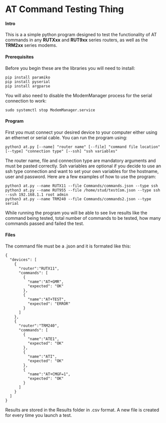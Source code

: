 # AT Command Testing Thing

#### Intro
This is a a simple python program designed to test the functionality of AT commands in any **RUTXxx** and **RUT9xx** series routers, as well as the **TRM2xx** series modems.
#### Prerequisites
Before you begin these are the libraries you will need to install:
```
pip install paramiko
pip install pyserial
pip install argparse
```
You will also need to disable the ModemManager process for the serial connection to work:
```
sudo systemctl stop ModemManager.service
```
#### Program
First you must connect your desired device to your computer either using an ethernet or serial cable. You can run the program using:
```
python3 at.py [--name] "router name" [--file] "command file location" [--type] "connection type" [--ssh] "ssh variables"
```
The router name, file and connection type are mandatory arguments and must be pasted correctly. Ssh variables are optional if you decide to use an ssh type connection and want to set your own variables for the hostname, user and password. Here are a few examples of how to use the program:
```
python3 at.py --name RUTX11 --file Commands/commands.json --type ssh
python3 at.py --name RUT955 --file /home/stud/testCom.json --type ssh --ssh 192.168.1.1 root admin
python3 at.py --name TRM240 --file Commands/commands2.json --type serial
```
While running the program you will be able to see live results like the command being tested, total number of commands to be tested, how many commands passed and failed the test.
#### Files
The command file must be a .json and it is formated like this:
```
{
  "devices": [
    {
      "router":"RUTX11",
      "commands": [
        {
          "name":"AT+GMR",
          "expected": "OK"
        },
        {
          "name":"AT+TEST",
          "expected": "ERROR"
        }
      ]
    },
    {
      "router":"TRM240",
      "commands": [
        {
          "name":"ATE1",
          "expected": "OK"
        },
        {
          "name":"ATI",
          "expected": "OK"
        },
        {
          "name":"AT+CMGF=1",
          "expected": "OK"
        }
      ]
    }
  ]
}
```
Results are stored in the Results folder in .csv format. A new file is created for every time you launch a test.